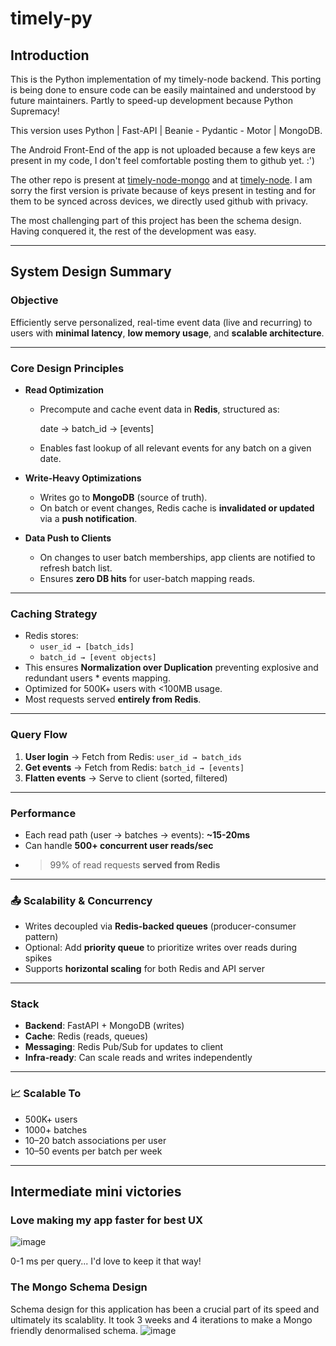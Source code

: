 # timely-py

## Introduction
This is the Python implementation of my timely-node backend. This porting is being done to ensure code can be easily maintained and understood by future maintainers. Partly to speed-up development because Python Supremacy!

This version uses Python | Fast-API | Beanie - Pydantic - Motor | MongoDB. 

The Android Front-End of the app is not uploaded because a few keys are present in my code, I don't feel comfortable posting them to github yet. :')


The other repo is present at [timely-node-mongo](https://github.com/RishiTiku/timely-node-mongo) and at [timely-node](https://github.com/RishiTiku/timely-node). I am sorry the first version is private because of keys present in testing and for them to be synced across devices, we directly used github with privacy.

The most challenging part of this project has been the schema design. Having conquered it, the rest of the development was easy. 

---

## System Design Summary

### **Objective**

Efficiently serve personalized, real-time event data (live and recurring) to users with **minimal latency**, **low memory usage**, and **scalable architecture**.

---

### **Core Design Principles**

* **Read Optimization**

  * Precompute and cache event data in **Redis**, structured as:

    date → batch_id → [events]
  * Enables fast lookup of all relevant events for any batch on a given date.

* **Write-Heavy Optimizations**

  * Writes go to **MongoDB** (source of truth).
  * On batch or event changes, Redis cache is **invalidated or updated** via a **push notification**.

* **Data Push to Clients**

  * On changes to user batch memberships, app clients are notified to refresh batch list.
  * Ensures **zero DB hits** for user-batch mapping reads.

---

### **Caching Strategy**

* Redis stores:
  * `user_id → [batch_ids]`
  * `batch_id → [event objects]`
* This ensures **Normalization over Duplication** preventing explosive and redundant users * events mapping.
* Optimized for 500K+ users with <100MB usage.
* Most requests served **entirely from Redis**.

---

### **Query Flow**

1. **User login** → Fetch from Redis: `user_id → batch_ids`
2. **Get events** → Fetch from Redis: `batch_id → [events]`
3. **Flatten events** → Serve to client (sorted, filtered)

---

### **Performance**

* Each read path (user → batches → events): **\~15-20ms**
* Can handle **500+ concurrent user reads/sec**
* > 99% of read requests **served from Redis**

---

### 📤 **Scalability & Concurrency**

* Writes decoupled via **Redis-backed queues** (producer-consumer pattern)
* Optional: Add **priority queue** to prioritize writes over reads during spikes
* Supports **horizontal scaling** for both Redis and API server

---

### **Stack**

* **Backend**: FastAPI + MongoDB (writes)
* **Cache**: Redis (reads, queues)
* **Messaging**: Redis Pub/Sub for updates to client
* **Infra-ready**: Can scale reads and writes independently

---

### 📈 **Scalable To**

* 500K+ users
* 1000+ batches
* 10–20 batch associations per user
* 10–50 events per batch per week

---

## Intermediate mini victories
### Love making my app faster for best UX
![image](https://github.com/user-attachments/assets/26dabfb2-f181-4b63-a6d9-635475d4fab6)

0-1 ms per query... I'd love to keep it that way!

### The Mongo Schema Design
Schema design for this application has been a crucial part of its speed and ultimately its scalablity. It took 3 weeks and 4 iterations to make a Mongo friendly denormalised schema.
![image](https://github.com/user-attachments/assets/63e14450-69a8-4a77-8733-fbf2769bf333)

